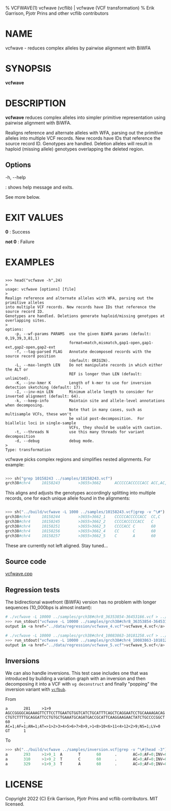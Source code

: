 % VCFWAVE(1) vcfwave (vcflib) | vcfwave (VCF transformation)
% Erik Garrison, Pjotr Prins and other vcflib contributors

# NAME

vcfwave - reduces complex alleles by pairwise alignment with BiWFA

# SYNOPSIS

**vcfwave**

# DESCRIPTION

**vcfwave** reduces complex alleles into simpler primitive representation using pairwise
alignment with BiWFA.

Realigns reference and alternate alleles with WFA, parsing out the primitive alleles
into multiple VCF records. New records have IDs that reference the source record ID.
Genotypes are handled. Deletion alleles will result in haploid (missing allele) genotypes
overlapping the deleted region.

## Options

-h, --help

: shows help message and exits.

See more below.

# EXIT VALUES

**0**
: Success

**not 0**
: Failure

# EXAMPLES


<!--

    >>> from pytest.rtest import run_stdout, head, cat, sh

-->

```

>>> head("vcfwave -h",24)
>
usage: vcfwave [options] [file]
>
Realign reference and alternate alleles with WFA, parsing out the primitive alleles
into multiple VCF records. New records have IDs that reference the source record ID.
Genotypes are handled. Deletions generate haploid/missing genotypes at overlapping sites.
>
options:
    -p, --wf-params PARAMS  use the given BiWFA params (default: 0,19,39,3,81,1)
                            format=match,mismatch,gap1-open,gap1-ext,gap2-open,gap2-ext
    -f, --tag-parsed FLAG   Annotate decomposed records with the source record position
                            (default: ORIGIN).
    -L, --max-length LEN    Do not manipulate records in which either the ALT or
                            REF is longer than LEN (default: unlimited).
    -K, --inv-kmer K        Length of k-mer to use for inversion detection sketching (default: 17).
    -I, --inv-min LEN       Minimum allele length to consider for inverted alignment (default: 64).
    -k, --keep-info         Maintain site and allele-level annotations when decomposing.
                            Note that in many cases, such as multisample VCFs, these won't
                            be valid post-decomposition.  For biallelic loci in single-sample
                            VCFs, they should be usable with caution.
    -t, --threads N         use this many threads for variant decomposition
    -d, --debug             debug mode.
>
Type: transformation

```

vcfwave picks complex regions and simplifies nested alignments. For example:

```python

>>> sh("grep 10158243 ../samples/10158243.vcf")
grch38#chr4     10158243        >3655>3662      ACCCCCACCCCCACC ACC,AC,ACCCCCACCCCCAC,ACCCCCACC,ACA     60      .       AC=64,3,2,3,1;AF=0.719101,0.0337079,0.0224719,0.0337079,0.011236;AN=89;AT=>3655>3656>3657>3658>3659>3660>3662,>3655>3656>3660>3662,>3655>3660>3662,>3655>3656>3657>3658>3660>3662,>3655>3656>3657>3660>3662,>3655>3656>3661>3662;NS=45;LV=0     GT      0|0     1|1     1|1     1|0     5|1     0|4     0|1     0|1     1|1     1|1     1|1     1|1     1|1     1|1     1|1     4|3     1|1     1|1     1|1     1|0     1|0     1|0     1|0     1|1     1|1     1|4     1|1     1|1     3|0     1|0     1|1     0|1     1|1     1|1     2|1     1|2     1|1     1|1     0|1     1|1     1|1     1|0     1|2     1|1     0

```

This aligns and adjusts the genotypes accordingly splitting into multiple records, one for each unique allele found in the alignments:

```python

>>> sh("../build/vcfwave -L 1000 ../samples/10158243.vcf|grep -v ^\#")
grch38#chr4     10158244        >3655>3662_1    CCCCCACCCCCACC  CC,C    60      .       AC=1,3;AF=0.011236,0.0337079;INV=0,0;LEN=12,13;ORIGIN=grch38#chr4:10158243,grch38#chr4:10158243;TYPE=del,del    GT      0|0   0|0      0|0     0|0     1|0     0|0     0|0     0|0     0|0     0|0     0|0     0|0     0|0     0|0     0|0     0|0     0|0     0|0     0|0     0|0     0|0     0|0     0|0     0|0     0|0     0|0     0|0     0|0   0|0      0|0     0|0     0|0     0|0     0|0     2|0     0|2     0|0     0|0     0|0     0|0     0|0     0|0     0|2     0|0     0
grch38#chr4     10158245        >3655>3662_2    CCCCACCCCCACC   C       60      .       AC=64;AF=0.719101;INV=0;LEN=12;ORIGIN=grch38#chr4:10158243;TYPE=del     GT      0|0     1|1     1|1     1|0     .|1     0|0   0|1      0|1     1|1     1|1     1|1     1|1     1|1     1|1     1|1     0|0     1|1     1|1     1|1     1|0     1|0     1|0     1|0     1|1     1|1     1|0     1|1     1|1     0|0     1|0     1|1     0|1     1|1   1|1      .|1     1|.     1|1     1|1     0|1     1|1     1|1     1|0     1|.     1|1     0
grch38#chr4     10158251        >3655>3662_3    CCCCACC C       60      .       AC=3;AF=0.0337079;INV=0;LEN=6;ORIGIN=grch38#chr4:10158243;TYPE=del      GT      0|0     .|.     .|.     .|0     .|.     0|1     0|.   0|.      .|.     .|.     .|.     .|.     .|.     .|.     .|.     1|0     .|.     .|.     .|.     .|0     .|0     .|0     .|0     .|.     .|.     .|1     .|.     .|.     0|0     .|0     .|.     0|.     .|.     .|.   .|.      .|.     .|.     .|.     0|.     .|.     .|.     .|0     .|.     .|.     0
grch38#chr4     10158256        >3655>3662_4    CC      C       60      .       AC=2;AF=0.0224719;INV=0;LEN=1;ORIGIN=grch38#chr4:10158243;TYPE=del      GT      0|0     .|.     .|.     .|0     .|.     0|.     0|.   0|.      .|.     .|.     .|.     .|.     .|.     .|.     .|.     .|1     .|.     .|.     .|.     .|0     .|0     .|0     .|0     .|.     .|.     .|.     .|.     .|.     1|0     .|0     .|.     0|.     .|.     .|.   .|.      .|.     .|.     .|.     0|.     .|.     .|.     .|0     .|.     .|.     0
grch38#chr4     10158257        >3655>3662_5    C       A       60      .       AC=1;AF=0.011236;INV=0;LEN=1;ORIGIN=grch38#chr4:10158243;TYPE=snp       GT      0|0     .|.     .|.     .|0     .|.     0|.     0|.   0|.      .|.     .|.     .|.     .|.     .|.     .|.     .|.     .|.     .|.     .|.     .|.     .|0     .|0     .|0     .|0     .|.     .|.     .|.     .|.     .|.     .|0     .|0     .|.     0|.     .|.     .|.   .|.      .|.     .|.     .|.     0|.     .|.     .|.     .|0     .|.     .|.     0

```

These are currently not left aligned. Stay tuned...


## Source code

[vcfwave.cpp](../../src/vcfwave.cpp)

## Regression tests

The bidirectional wavefront (BiWFA) version has no problem with longer sequences (10_000bps is almost instant):

```python
# ./vcfwave -L 10000 ../samples/grch38#chr8_36353854-36453166.vcf > ../test/data/regression/vcfwave_4.vcf
>>> run_stdout("vcfwave -L 10000 ../samples/grch38#chr8_36353854-36453166.vcf", ext="vcf")
output in <a href="../data/regression/vcfwave_4.vcf">vcfwave_4.vcf</a>

# ./vcfwave -L 10000 ../samples/grch38#chr4_10083863-10181258.vcf > ../test/data/regression/vcfwave_5.vcf
>>> run_stdout("vcfwave -L 10000 ../samples/grch38#chr4_10083863-10181258.vcf", ext="vcf")
output in <a href="../data/regression/vcfwave_5.vcf">vcfwave_5.vcf</a>

```

## Inversions

We can also handle inversions.
This test case includes one that was introduced by building a variation graph with an inversion and then decomposing it into a VCF with `vg deconstruct` and finally "popping" the inversion variant with [`vcfbub`](https://github.com/pangenome/vcfbub).

From

```
a       281     >1>9    AGCCGGGGCAGAAAGTTCTTCCTTGAATGTGGTCATCTGCATTTCAGCTCAGGAATCCTGCAAAAGACAG  CTGTCTTTTGCAGGATTCCTGTGCTGAAATGCAGATGACCGCATTCAAGGAAGAACTATCTGCCCCGGCT     60      .       AC=1;AF=1;AN=1;AT=>1>2>3>4>5>6>7>8>9,>1<8>10<6>11<4>12<2>9;NS=1;LV=0       GT      1
```

To

```python
>>> sh("../build/vcfwave ../samples/inversion.vcf|grep -v ^\#|head -3")
a       293     >1>9_1  A       T       60      .       AC=0;AF=0;INV=0;LEN=1;ORIGIN=a:281;TYPE=snp     GT      1
a       310     >1>9_2  T       C       60      .       AC=0;AF=0;INV=0;LEN=1;ORIGIN=a:281;TYPE=snp     GT      1
a       329     >1>9_3  T       A       60      .       AC=0;AF=0;INV=0;LEN=1;ORIGIN=a:281;TYPE=snp     GT      1

```


# LICENSE

Copyright 2022 (C) Erik Garrison, Pjotr Prins and vcflib contributors. MIT licensed.
